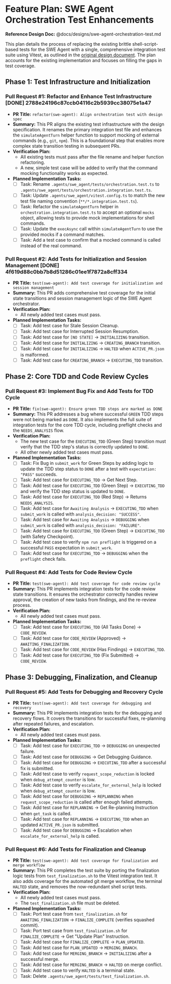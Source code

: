 # Feature Plan: SWE Agent Orchestration Test Enhancements

**Reference Design Doc:** @docs/designs/swe-agent-orchestration-test.md

This plan details the process of replacing the existing brittle shell-script-based tests for the SWE Agent with a single, comprehensive integration test suite using Vitest, as outlined in the [original design document](docs/designs/swe-agent-orchestration-test.md). The plan accounts for the existing implementation and focuses on filling the gaps in test coverage.


## Phase 1: Test Infrastructure and Initialization

### Pull Request #1: Refactor and Enhance Test Infrastructure [DONE] 2788e24196c87ccb04116c2b5939cc38075e1a47

- **PR Title:** `refactor(swe-agent): Align orchestration test with design spec`
- **Summary:** This PR aligns the existing test infrastructure with the design specification. It renames the primary integration test file and enhances the `simulateAgentTurn` helper function to support mocking of external commands (e.g., `git`, `npm`). This is a foundational step that enables more complex state transition testing in subsequent PRs.
- **Verification Plan:**
  - All existing tests must pass after the file rename and helper function refactoring.
  - A new, simple test case will be added to verify that the command mocking functionality works as expected.
- **Planned Implementation Tasks:**
  - [ ] Task: Rename `.agents/swe_agent/tests/orchestration.test.ts` to `.agents/swe_agent/tests/orchestration.integration.test.ts`.
  - [ ] Task: Update `.agents/swe_agent/vitest.config.ts` to match the new test file naming convention (`**/*.integration.test.ts`).
  - [ ] Task: Refactor the `simulateAgentTurn` helper in `orchestration.integration.test.ts` to accept an optional `mocks` object, allowing tests to provide mock implementations for shell commands.
  - [ ] Task: Update the `execAsync` call within `simulateAgentTurn` to use the provided mocks if a command matches.
  - [ ] Task: Add a test case to confirm that a mocked command is called instead of the real command.

### Pull Request #2: Add Tests for Initialization and Session Management [DONE] 4f619d88c0bb7b8d51286c01ee1f7872a8cff334

- **PR Title:** `test(swe-agent): Add test coverage for initialization and session management`
- **Summary:** This PR adds comprehensive test coverage for the initial state transitions and session management logic of the SWE Agent orchestrator.
- **Verification Plan:**
  - All newly added test cases must pass.
- **Planned Implementation Tasks:**
  - [ ] Task: Add test case for Stale Session Cleanup.
  - [ ] Task: Add test case for Interrupted Session Resumption.
  - [ ] Task: Add test case for `[NO STATE]` -> `INITIALIZING` transition.
  - [ ] Task: Add test case for `INITIALIZING` -> `CREATING_BRANCH` transition.
  - [ ] Task: Add test case for `INITIALIZING` -> `HALTED` when `ACTIVE_PR.json` is malformed.
  - [ ] Task: Add test case for `CREATING_BRANCH` -> `EXECUTING_TDD` transition.

## Phase 2: Core TDD and Code Review Cycles

### Pull Request #3: Implement Bug Fix and Add Tests for TDD Cycle

- **PR Title:** `fix(swe-agent): Ensure green TDD steps are marked as DONE`
- **Summary:** This PR addresses a bug where successful `GREEN` TDD steps were not being marked as `DONE`. It also implements the full suite of integration tests for the core TDD cycle, including preflight checks and the `NEEDS_ANALYSIS` flow.
- **Verification Plan:**
  - The new test case for the `EXECUTING_TDD` (Green Step) transition must verify that the TDD step's status is correctly updated to `DONE`.
  - All other newly added test cases must pass.
- **Planned Implementation Tasks:**
  - [ ] Task: Fix Bug in `submit_work` for Green Steps by adding logic to update the TDD step status to `DONE` after a test with `expectation: "PASS"` succeeds.
  - [ ] Task: Add test case for `EXECUTING_TDD` -> Get Next Step.
  - [ ] Task: Add test case for `EXECUTING_TDD` (Green Step) -> `EXECUTING_TDD` and verify the TDD step status is updated to `DONE`.
  - [ ] Task: Add test case for `EXECUTING_TDD` (Red Step) -> Returns `NEEDS_ANALYSIS`.
  - [ ] Task: Add test case for `Awaiting Analysis` -> `EXECUTING_TDD` when `submit_work` is called with `analysis_decision: "SUCCESS"`.
  - [ ] Task: Add test case for `Awaiting Analysis` -> `DEBUGGING` when `submit_work` is called with `analysis_decision: "FAILURE"`.
  - [ ] Task: Add test case for `EXECUTING_TDD` (Green Step) -> `EXECUTING_TDD` (with Safety Checkpoint).
  - [ ] Task: Add test case to verify `npm run preflight` is triggered on a successful `PASS` expectation in `submit_work`.
  - [ ] Task: Add test case for `EXECUTING_TDD` -> `DEBUGGING` when the `preflight` check fails.

### Pull Request #4: Add Tests for Code Review Cycle

- **PR Title:** `test(swe-agent): Add test coverage for code review cycle`
- **Summary:** This PR implements integration tests for the code review state transitions. It ensures the orchestrator correctly handles review approval, the creation of new tasks from findings, and the re-review process.
- **Verification Plan:**
  - All newly added test cases must pass.
- **Planned Implementation Tasks:**
  - [ ] Task: Add test case for `EXECUTING_TDD` (All Tasks Done) -> `CODE_REVIEW`.
  - [ ] Task: Add test case for `CODE_REVIEW` (Approved) -> `AWAITING_FINALIZATION`.
  - [ ] Task: Add test case for `CODE_REVIEW` (Has Findings) -> `EXECUTING_TDD`.
  - [ ] Task: Add test case for `EXECUTING_TDD` (Fix Submitted) -> `CODE_REVIEW`.

## Phase 3: Debugging, Finalization, and Cleanup

### Pull Request #5: Add Tests for Debugging and Recovery Cycle

- **PR Title:** `test(swe-agent): Add test coverage for debugging and recovery`
- **Summary:** This PR implements integration tests for the debugging and recovery flows. It covers the transitions for successful fixes, re-planning after repeated failures, and escalation.
- **Verification Plan:**
  - All newly added test cases must pass.
- **Planned Implementation Tasks:**
  - [ ] Task: Add test case for `EXECUTING_TDD` -> `DEBUGGING` on unexpected failure.
  - [ ] Task: Add test case for `DEBUGGING` -> Get Debugging Guidance.
  - [ ] Task: Add test case for `DEBUGGING` -> `EXECUTING_TDD` after a successful fix is submitted.
  - [ ] Task: Add test case to verify `request_scope_reduction` is locked when `debug_attempt_counter` is low.
  - [ ] Task: Add test case to verify `escalate_for_external_help` is locked when `debug_attempt_counter` is low.
  - [ ] Task: Add test case for `DEBUGGING` -> `REPLANNING` when `request_scope_reduction` is called after enough failed attempts.
  - [ ] Task: Add test case for `REPLANNING` -> Get Re-planning Instruction when `get_task` is called.
  - [ ] Task: Add test case for `REPLANNING` -> `EXECUTING_TDD` when an updated `ACTIVE_PR.json` is submitted.
  - [ ] Task: Add test case for `DEBUGGING` -> Escalation when `escalate_for_external_help` is called.

### Pull Request #6: Add Tests for Finalization and Cleanup

- **PR Title:** `test(swe-agent): Add test coverage for finalization and merge workflow`
- **Summary:** This PR completes the test suite by porting the finalization logic tests from `test_finalization.sh` to the Vitest integration test. It also adds coverage for the automated git merge workflow, the terminal `HALTED` state, and removes the now-redundant shell script tests.
- **Verification Plan:**
  - All newly added test cases must pass.
  - The `test_finalization.sh` file must be deleted.
- **Planned Implementation Tasks:**
  - [ ] Task: Port test case from `test_finalization.sh` for `AWAITING_FINALIZATION` -> `FINALIZE_COMPLETE` (verifies squashed commit).
  - [ ] Task: Port test case from `test_finalization.sh` for `FINALIZE_COMPLETE` -> Get "Update Plan" Instruction.
  - [ ] Task: Add test case for `FINALIZE_COMPLETE` -> `PLAN_UPDATED`.
  - [ ] Task: Add test case for `PLAN_UPDATED` -> `MERGING_BRANCH`.
  - [ ] Task: Add test case for `MERGING_BRANCH` -> `INITIALIZING` after a successful merge.
  - [ ] Task: Add test case for `MERGING_BRANCH` -> `HALTED` on merge conflict.
  - [ ] Task: Add test case to verify `HALTED` is a terminal state.
  - [ ] Task: Delete `.agents/swe_agent/tests/test_finalization.sh`.
